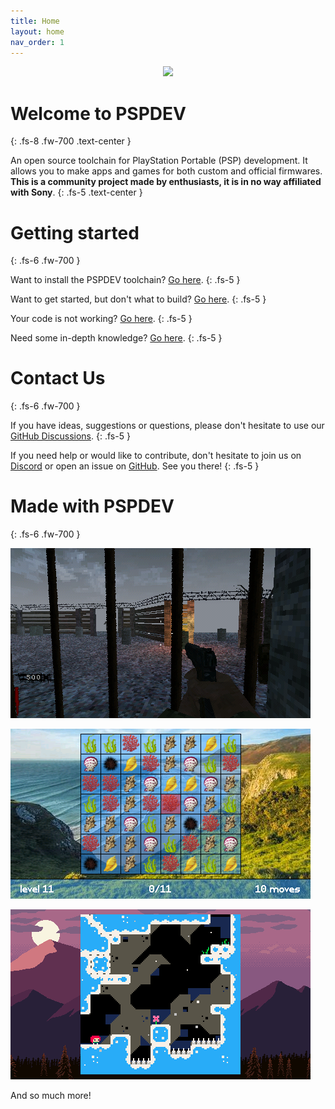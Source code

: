 ```yaml
---
title: Home
layout: home
nav_order: 1
---
```


<center><img src="images/pspdev.ico" width="64px" /></center>

# Welcome to PSPDEV
{: .fs-8 .fw-700 .text-center }


An open source toolchain for PlayStation Portable (PSP) development. It allows you to make apps and games for both custom and official firmwares. **This is a community project made by enthusiasts, it is in no way affiliated with Sony**.
{: .fs-5 .text-center }

# Getting started
{: .fs-6 .fw-700 }

Want to install the PSPDEV toolchain? [Go here](installation.html).
{: .fs-5 }

Want to get started, but don't what to build? [Go here](installation.html).
{: .fs-5 }

Your code is not working? [Go here](installation.html).
{: .fs-5 }

Need some in-depth knowledge? [Go here](documentation.html).
{: .fs-5 }

# Contact Us
{: .fs-6 .fw-700 }

If you have ideas, suggestions or questions, please don't hesitate to use our [GitHub Discussions](https://github.com/pspdev/pspdev/discussions).
{: .fs-5 }

If you need help or would like to contribute, don't hesitate to join us on [Discord](https://discord.gg/bePrj9W) or open an issue on [GitHub](https://github.com/pspdev/pspdev/issues). See you there!
{: .fs-5 }

# Made with PSPDEV
{: .fs-6 .fw-700 }

[![nzportable screenshot](images/nzp.png)](https://github.com/nzp-team/nzportable)

[![oceanpop screenshot](images/oceanpop.png)](https://github.com/sharkwouter/oceanpop)

[![ccleste screenshot](images/ccleste.png)](https://github.com/fjtrujy/ccleste/tree/psp-fixes)

And so much more!
